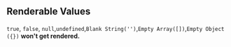 
Renderable Values
-----------------

`true`, `false`, `null`,`undefined`,`Blank String('')`,`Empty Array([])`,`Empty Object ({})` **won't get rendered.**






